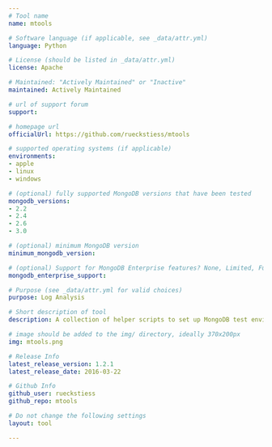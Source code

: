 ```yaml
---
# Tool name
name: mtools

# Software language (if applicable, see _data/attr.yml)
language: Python

# License (should be listed in _data/attr.yml)
license: Apache

# Maintained: "Actively Maintained" or "Inactive"
maintained: Actively Maintained

# url of support forum
support: 

# homepage url
officialUrl: https://github.com/rueckstiess/mtools

# supported operating systems (if applicable)
environments:
- apple
- linux
- windows

# (optional) fully supported MongoDB versions that have been tested
mongodb_versions:
- 2.2
- 2.4
- 2.6
- 3.0

# (optional) minimum MongoDB version
minimum_mongodb_version:

# (optional) Support for MongoDB Enterprise features? None, Limited, Full
mongodb_enterprise_support: 

# Purpose (see _data/attr.yml for valid choices)
purpose: Log Analysis

# Short description of tool
description: A collection of helper scripts to set up MongoDB test environments and parse MongoDB log files.

# image should be added to the img/ directory, ideally 370x200px
img: mtools.png

# Release Info
latest_release_version: 1.2.1
latest_release_date: 2016-03-22

# Github Info
github_user: rueckstiess
github_repo: mtools

# Do not change the following settings
layout: tool

---
```


